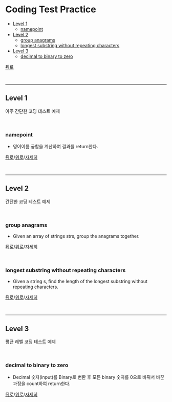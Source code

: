 # Coding Test Practice

* [Level 1](#Level-1)
  * [namepoint](#namepoint)
* [Level 2](#Level-2)
  * [group anagrams](#group-anagrams)
  * [longest substring without repeating characters](#longest-substring-without-repeating-characters)
* [Level 3](#Level-3)
  * [decimal to binary to zero](#decimal-to-binary-to-zero)

[뒤로](https://github.com/jhun0514/Today_I_Learn)

</br>

---

## Level 1

아주 간단한 코딩 테스트 예제

</br>

### namepoint

- 영어이름 궁합을 계산하여 결과를 return한다.

[뒤로](https://github.com/jhun0514/Today_I_Learn)/[위로](#part-1-1-운영체제)/[자세히](https://github.com/jhun0514/Today_I_Learn/blob/master/Coding_Test_Practice/1_namepoint.md)

</br>

---

## Level 2

간단한 코딩 테스트 예제

</br>

### group anagrams

- Given an array of strings strs, group the anagrams together.

[뒤로](https://github.com/jhun0514/Today_I_Learn)/[위로](#part-1-1-운영체제)/[자세히](https://github.com/jhun0514/Today_I_Learn/blob/master/Coding_Test_Practice/2_Group_Anagrams.md)

</br>

### longest substring without repeating characters

- Given a string s, find the length of the longest substring without repeating characters.

[뒤로](https://github.com/jhun0514/Today_I_Learn)/[위로](#part-1-1-운영체제)/[자세히](https://github.com/jhun0514/Today_I_Learn/blob/master/Coding_Test_Practice/2_Longest_Substring_Without_Repeating_Characters.md)

</br>

---

## Level 3

평균 레벨 코딩 테스트 예제

</br>

### decimal to binary to zero

- Decimal 숫자(input)를 Binary로 변환 후 모든 binary 숫자를 0으로 바꿔서 바꾼과정을 count하여 return한다.

[뒤로](https://github.com/jhun0514/Today_I_Learn)/[위로](#part-1-1-운영체제)/[자세히](https://github.com/jhun0514/Today_I_Learn/blob/master/Coding_Test_Practice/3_Decimal%20to%20Binary%20to%20Zero%20with%20Python.md)

</br>
